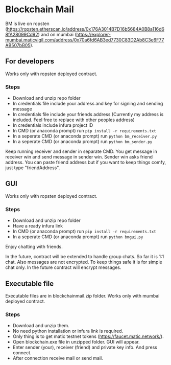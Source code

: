 # Blockchain Mail

BM is live on ropsten (https://ropsten.etherscan.io/address/0x176A3014B7D16b5684A0B8a116d68fA28099Cd92) and on mumbai (https://explorer-mumbai.maticvigil.com/address/0x70a6fd6AB3ed7730C83D2Ab8C3e6F77AB507bB05).

## For developers

Works only with ropsten deployed contract.

### Steps

- Download and unzip repo folder
- In credentials file include your address and key for signing and sending message
- In credentials file include your friends address (Currently my address is included. Feel free to replace with other peoples address)
- In credentials include infura project ID
- In CMD (or anaconda prompt) run `pip install -r requirements.txt`
- In a seperate CMD (or anaconda prompt) run `python bm_receiver.py` 
- In a seperate CMD (or anaconda prompt) run `python bm_sender.py`

Keep running receiver and sender in separate CMD.
You get message in receiver win and send message in sender win.
Sender win asks friend address. You can paste friend address but if you want to keep things comfy, just type "friendAddress".

## GUI 

Works only with ropsten deployed contract.

### Steps

- Download and unzip repo folder
- Have a ready infura link 
- In CMD (or anaconda prompt) run `pip install -r requirements.txt`
- In a seperate CMD (or anaconda prompt) run `python bmgui.py`


Enjoy chatting with friends.

In the future, contract will be extended to handle group chats. So far it is 1:1 chat.
Also messages are not encrypted. To keep things safe it is for simple chat only.
In the future contract will encrypt messages. 

## Executable file

Executable files are in blockchainmail.zip folder. Works only with mumbai deployed contract.

### Steps
- Download and unzip them. 
- No need python installation or infura link is required. 
- Only thing is to get matic testnet tokens (https://faucet.matic.network/).
- Open blockchain.exe file in unzipped folder. GUI will appear. 
- Enter sender (your), receiver (friend) and private key info. And press connect.
- After connection receive mail or send mail.

